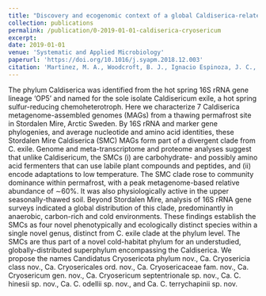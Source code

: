 ```yaml
---
title: "Discovery and ecogenomic context of a global Caldiserica-related phylum active in thawing permafrost, <i>Candidatus</i> Cryosericota phylum nov., <i>Ca.</i> Cryosericia class nov., <i>Ca.</i> Cryosericales ord. nov., Ca. Cryosericaceae fam. nov., comprising the four species Cryosericum septentrionale gen. nov. sp. nov., <i>Ca.</i> C. hinesii sp. nov., <i>Ca.</i> C. odellii sp. nov., <i>Ca.</i> C. terrychapinii sp. nov."
collection: publications
permalink: /publication/0-2019-01-01-caldiserica-cryosericum
excerpt:
date: 2019-01-01
venue: 'Systematic and Applied Microbiology'
paperurl: 'https://doi.org/10.1016/j.syapm.2018.12.003'
citation: 'Martinez, M. A., Woodcroft, B. J., Ignacio Espinoza, J. C., Zayed, A. A., Singleton, C. M., Boyd, J. A., Li, Y.-F., Purvine, S., Maughan, H., <b>Hodgkins, S. B.</b>, Anderson, D., Sederholm, M., Temperton, B., Bolduc, B., IsoGenie Project Coordinators, Saleska, S. R., Tyson, G. W., &amp; Rich, V. I. (2019). Discovery and ecogenomic context of a global Caldiserica-related phylum active in thawing permafrost, <i>Candidatus</i> Cryosericota phylum nov., <i>Ca.</i> Cryosericia class nov., <i>Ca.</i> Cryosericales ord. nov., Ca. Cryosericaceae fam. nov., comprising the four species Cryosericum septentrionale gen. nov. sp. nov., <i>Ca.</i> C. hinesii sp. nov., <i>Ca.</i> C. odellii sp. nov., <i>Ca.</i> C. terrychapinii sp. nov. <i>Syst. Appl. Microbiol.</i>, <i>42</i>(1), 54–66.'
---
```


The phylum Caldiserica was identified from the hot spring 16S rRNA gene lineage ‘OP5’ and named for the sole isolate Caldisericum exile, a hot spring sulfur-reducing chemoheterotroph. Here we characterize 7 Caldiserica metagenome-assembled genomes (MAGs) from a thawing permafrost site in Stordalen Mire, Arctic Sweden. By 16S rRNA and marker gene phylogenies, and average nucleotide and amino acid identities, these Stordalen Mire Caldiserica (SMC) MAGs form part of a divergent clade from C. exile. Genome and meta-transcriptome and proteome analyses suggest that unlike Caldisericum, the SMCs (i) are carbohydrate- and possibly amino acid fermenters that can use labile plant compounds and peptides, and (ii) encode adaptations to low temperature. The SMC clade rose to community dominance within permafrost, with a peak metagenome-based relative abundance of ∼60%. It was also physiologically active in the upper seasonally-thawed soil. Beyond Stordalen Mire, analysis of 16S rRNA gene surveys indicated a global distribution of this clade, predominantly in anaerobic, carbon-rich and cold environments. These findings establish the SMCs as four novel phenotypically and ecologically distinct species within a single novel genus, distinct from C. exile clade at the phylum level. The SMCs are thus part of a novel cold-habitat phylum for an understudied, globally-distributed superphylum encompassing the Caldiserica. We propose the names Candidatus Cryosericota phylum nov., Ca. Cryosericia class nov., Ca. Cryosericales ord. nov., Ca. Cryosericaceae fam. nov., Ca. Cryosericum gen. nov., Ca. Cryosericum septentrionale sp. nov., Ca. C. hinesii sp. nov., Ca. C. odellii sp. nov., and Ca. C. terrychapinii sp. nov.
